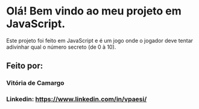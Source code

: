 # Olá! Bem vindo ao meu projeto em JavaScript.

Este projeto foi feito em JavaScript e é um jogo onde o jogador deve tentar adivinhar qual o número secreto (de 0 à 10).

## Feito por:

### Vitória de Camargo

### Linkedin: https://www.linkedin.com/in/vpaesi/
